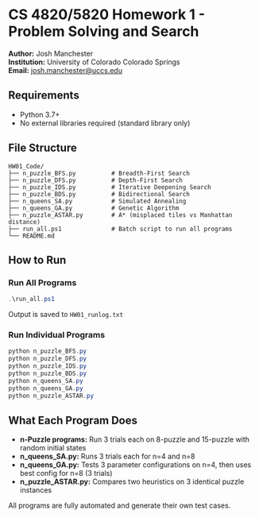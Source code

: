 # CS 4820/5820 Homework 1 - Problem Solving and Search

**Author:** Josh Manchester  
**Institution:** University of Colorado Colorado Springs  
**Email:** josh.manchester@uccs.edu

## Requirements

- Python 3.7+
- No external libraries required (standard library only)

## File Structure

```
HW01_Code/
├── n_puzzle_BFS.py          # Breadth-First Search
├── n_puzzle_DFS.py          # Depth-First Search
├── n_puzzle_IDS.py          # Iterative Deepening Search
├── n_puzzle_BDS.py          # Bidirectional Search
├── n_queens_SA.py           # Simulated Annealing
├── n_queens_GA.py           # Genetic Algorithm
├── n_puzzle_ASTAR.py        # A* (misplaced tiles vs Manhattan distance)
├── run_all.ps1              # Batch script to run all programs
└── README.md
```

## How to Run

### Run All Programs

```powershell
.\run_all.ps1
```

Output is saved to `HW01_runlog.txt`

### Run Individual Programs

```powershell
python n_puzzle_BFS.py
python n_puzzle_DFS.py
python n_puzzle_IDS.py
python n_puzzle_BDS.py
python n_queens_SA.py
python n_queens_GA.py
python n_puzzle_ASTAR.py
```

## What Each Program Does

- **n-Puzzle programs:** Run 3 trials each on 8-puzzle and 15-puzzle with random initial states
- **n_queens_SA.py:** Runs 3 trials each for n=4 and n=8
- **n_queens_GA.py:** Tests 3 parameter configurations on n=4, then uses best config for n=8 (3 trials)
- **n_puzzle_ASTAR.py:** Compares two heuristics on 3 identical puzzle instances

All programs are fully automated and generate their own test cases.